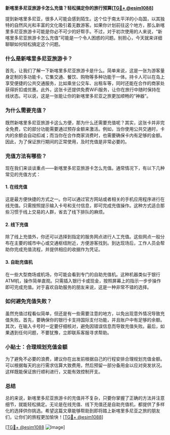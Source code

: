 **新喀里多尼亚旅游卡怎么充值？轻松搞定你的旅行预算[[TG💪+ @esim1088](https://t.me/s/esim1088)]**

提到新喀里多尼亚，很多人可能会感到陌生。这个位于南太平洋的小岛国，以其独特的自然风光和丰富的文化吸引着无数游客。如果你计划前往这个地方，那么新喀里多尼亚旅游卡可能是你必不可少的好帮手。不过，对于初次使用的人来说，“新喀里多尼亚旅游卡怎么充值”可能是一个令人困惑的问题。别担心，今天就来详细聊聊如何轻松搞定这个问题。

### 什么是新喀里多尼亚旅游卡？

首先，让我们了解一下新喀里多尼亚旅游卡是什么。简单来说，这是一张为游客量身定制的多功能卡，它集交通、餐饮、购物等多种功能于一体。持卡人可以在岛上享受便捷的公共交通服务，比如乘坐公交车、出租车等，同时还能在合作的商家处获得折扣或优惠。此外，这张卡还提供免费WiFi服务，让你在旅行中随时保持在线状态。可以说，这是一张能让你的新喀里多尼亚之旅更加顺畅的“神器”。

### 为什么需要充值？

既然新喀里多尼亚旅游卡这么方便，那为什么还需要充值呢？其实，这张卡并非完全免费，它的部分功能需要通过预存金额来激活。例如，当你使用公共交通时，卡内的余额会自动扣减；而当你在合作商家消费时，也需要确保卡内有足够的金额。因此，为了保证旅行期间的正常使用，及时充值是非常必要的。

### 充值方法有哪些？

现在我们来谈谈重点——新喀里多尼亚旅游卡怎么充值。通常情况下，有以下几种常见的充值方式：

#### 1. 在线充值

这是最方便快捷的方式之一。你可以通过官方网站或者相关的手机应用程序进行在线充值。只需按照提示输入卡号和支付信息，即可完成充值操作。这种方式适合那些习惯于线上交易的人群，省去了线下排队的麻烦。

#### 2. 线下充值

除了线上充值外，你还可以选择到指定的服务网点进行人工充值。这些网点一般分布在主要的城市中心或交通枢纽附近，方便游客找到。到达现场后，工作人员会帮助你完成充值流程，并提供相应的收据作为凭证。

#### 3. 自助充值机

在一些大型商场或机场，你可能会看到专门的自助充值机。这种机器类似于银行ATM机，操作简单直观。只需插入银行卡或现金，按照屏幕上的指示一步步操作即可完成充值。对于喜欢自助服务的朋友来说，这是一种非常不错的选择。

### 如何避免充值失败？

虽然充值过程看似简单，但还是有一些需要注意的地方，以免出现意外情况导致充值失败。首先，要确保你的银行卡支持国际支付功能，并且账户中有足够的余额。其次，在输入卡号时一定要仔细核对，避免因错误信息而导致充值失败。最后，如果遇到任何问题，不要犹豫，立即联系客服寻求帮助。

### 小贴士：合理规划充值金额

为了避免不必要的浪费，建议你在出发前根据自己的行程安排合理规划充值金额。可以根据每天的出行需求估算大致费用，然后预留一部分备用金以应对突发状况。这样既能保证旅行顺利进行，又能有效控制开支。

### 总结

总的来说，新喀里多尼亚旅游卡的充值并不复杂，只要你掌握了正确的方法并注意细节，就能轻松搞定。无论是在线充值、线下充值还是自助充值机，都提供了多样化的选择供你挑选。希望这篇文章能够帮助到即将踏上新喀里多尼亚之旅的朋友们，让你们的旅程更加愉快！[[TG💪+ @esim1088](https://t.me/s/esim1088)] 

[[TG💪+ @esim1088](https://t.me/s/esim1088) ![Image](https://i.postimg.cc/4NQfJmqS/Snipaste-2025-05-13-00-14-12.png)]